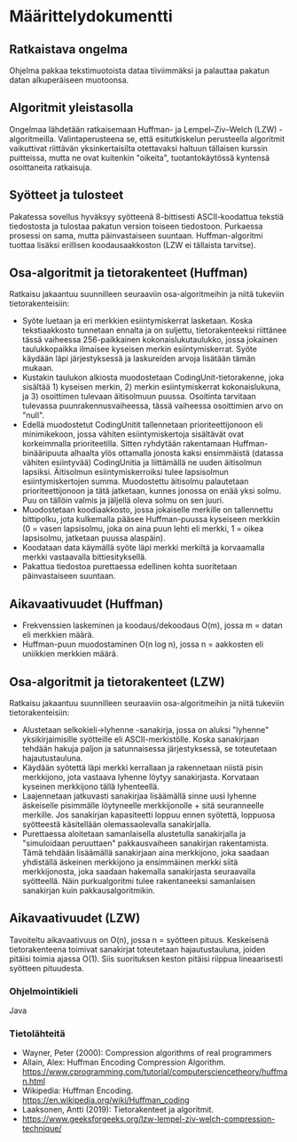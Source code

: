 # Määrittelydokumentti

## Ratkaistava ongelma
Ohjelma pakkaa tekstimuotoista dataa tiiviimmäksi ja palauttaa pakatun datan alkuperäiseen muotoonsa.

## Algoritmit yleistasolla
Ongelmaa lähdetään ratkaisemaan Huffman- ja Lempel–Ziv–Welch (LZW) -algoritmeilla. Valintaperusteena se, että esitutkiskelun perusteella algoritmit vaikuttivat riittävän yksinkertaisilta otettavaksi haltuun tällaisen kurssin puitteissa, mutta ne ovat kuitenkin "oikeita", tuotantokäytössä kyntensä osoittaneita ratkaisuja.

## Syötteet ja tulosteet
Pakatessa sovellus hyväksyy syötteenä 8-bittisesti ASCII-koodattua tekstiä tiedostosta ja tulostaa pakatun version toiseen  tiedostoon. Purkaessa prosessi on sama, mutta päinvastaiseen suuntaan. Huffman-algoritmi tuottaa lisäksi erillisen koodausaakkoston (LZW ei tällaista tarvitse).

## Osa-algoritmit ja tietorakenteet (Huffman)
Ratkaisu jakaantuu suunnilleen seuraaviin osa-algoritmeihin ja niitä tukeviin tietorakenteisiin:

* Syöte luetaan ja eri merkkien esiintymiskerrat lasketaan. Koska tekstiaakkosto tunnetaan ennalta ja on suljettu, tietorakenteeksi riittänee tässä vaiheessa 256-paikkainen kokonaislukutaulukko, jossa jokainen taulukkopaikka ilmaisee kyseisen merkin esiintymiskerrat. Syöte käydään läpi järjestyksessä ja laskureiden arvoja lisätään tämän mukaan.
* Kustakin taulukon alkiosta muodostetaan CodingUnit-tietorakenne, joka sisältää 1) kyseisen merkin, 2) merkin esiintymiskerrat  kokonaislukuna, ja 3) osoittimen tulevaan äitisolmuun puussa. Osoitinta tarvitaan tulevassa puunrakennusvaiheessa, tässä vaiheessa osoittimien arvo on "null".
* Edellä muodostetut CodingUnitit tallennetaan prioriteettijonoon eli minimikekoon, jossa vähiten esiintymiskertoja sisältävät  ovat korkeimmalla prioriteetilla. Sitten ryhdytään rakentamaan Huffman-binääripuuta alhaalta ylös ottamalla jonosta kaksi ensimmäistä (datassa vähiten esiintyvää) CodingUnitia ja liittämällä ne uuden äitisolmun lapsiksi. Äitisolmun esiintymiskerroiksi tulee lapsisolmun esiintymiskertojen summa. Muodostettu äitisolmu palautetaan prioriteettijonoon ja tätä jatketaan, kunnes jonossa on enää yksi solmu. Puu on tällöin valmis ja jäljellä oleva solmu on sen juuri.
* Muodostetaan koodiaakkosto, jossa jokaiselle merkille on tallennettu bittipolku, jota kulkemalla pääsee Huffman-puussa kyseiseen merkkiin (0 = vasen lapsisolmu, joka on aina puun lehti eli merkki, 1 = oikea lapsisolmu, jatketaan puussa alaspäin).
* Koodataan data käymällä syöte läpi merkki merkiltä ja korvaamalla merkki vastaavalla bittiesityksellä.
* Pakattua tiedostoa purettaessa edellinen kohta suoritetaan päinvastaiseen suuntaan.

## Aikavaativuudet (Huffman)
* Frekvenssien laskeminen ja koodaus/dekoodaus O(m), jossa m = datan eli merkkien määrä.
* Huffman-puun muodostaminen O(n log n), jossa n = aakkosten eli uniikkien merkkien määrä.

## Osa-algoritmit ja tietorakenteet (LZW)
Ratkaisu jakaantuu suunnilleen seuraaviin osa-algoritmeihin ja niitä tukeviin tietorakenteisiin:
* Alustetaan selkokieli->lyhenne -sanakirja, jossa on aluksi "lyhenne" yksikirjaimisille syötteille eli ASCII-merkistölle. Koska sanakirjaan tehdään hakuja paljon ja satunnaisessa järjestyksessä, se toteutetaan hajautustauluna.
* Käydään syötettä läpi merkki kerrallaan ja rakennetaan niistä pisin merkkijono, jota vastaava lyhenne löytyy sanakirjasta. Korvataan kyseinen merkkijono tällä lyhenteellä.
* Laajennetaan jatkuvasti sanakirjaa lisäämällä sinne uusi lyhenne äskeiselle pisimmälle löytyneelle merkkijonolle + sitä seuranneelle merkille. Jos sanakirjan kapasiteetti loppuu ennen syötettä, loppuosa syötteestä käsitellään olemassaolevalla sanakirjalla.
* Purettaessa aloitetaan samanlaisella alustetulla sanakirjalla ja "simuloidaan peruuttaen" pakkausvaiheen sanakirjan rakentamista. Tämä tehdään lisäämällä sanakirjaan aina merkkijono, joka saadaan yhdiställä äskeinen merkkijono ja ensimmäinen merkki siitä merkkijonosta, joka saadaan hakemalla sanakirjasta seuraavalla syötteellä. Näin purkualgoritmi tulee rakentaneeksi samanlaisen sanakirjan kuin pakkausalgoritmikin.

## Aikavaativuudet (LZW)
Tavoiteltu aikavaativuus on O(n), jossa n = syötteen pituus. Keskeisenä tietorakenteena toimivat sanakirjat toteutetaan hajautustauluna, joiden pitäisi toimia ajassa O(1). Siis suorituksen keston pitäisi riippua lineaarisesti syötteen pituudesta.

### Ohjelmointikieli
Java

### Tietolähteitä
* Wayner, Peter (2000): Compression algorithms of real programmers
* Allain, Alex: Huffman Encoding Compression Algorithm. https://www.cprogramming.com/tutorial/computersciencetheory/huffman.html
* Wikipedia: Huffman Encoding. https://en.wikipedia.org/wiki/Huffman_coding
* Laaksonen, Antti (2019): Tietorakenteet ja algoritmit.
* https://www.geeksforgeeks.org/lzw-lempel-ziv-welch-compression-technique/
